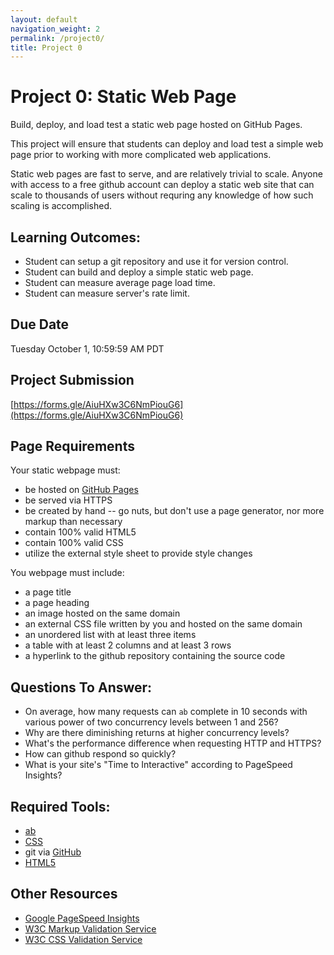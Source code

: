 ```yaml
---
layout: default
navigation_weight: 2
permalink: /project0/
title: Project 0
---
```


# Project 0: Static Web Page

Build, deploy, and load test a static web page hosted on GitHub Pages.

This project will ensure that students can deploy and load test a simple web
page prior to working with more complicated web applications.

Static web pages are fast to serve, and are relatively trivial to scale. Anyone
with access to a free github account can deploy a static web site that can
scale to thousands of users without requring any knowledge of how such scaling
is accomplished.

## Learning Outcomes:

- Student can setup a git repository and use it for version control.
- Student can build and deploy a simple static web page.
- Student can measure average page load time.
- Student can measure server's rate limit.

## Due Date

Tuesday October 1, 10:59:59 AM PDT

## Project Submission

[https://forms.gle/AiuHXw3C6NmPiouG6](https://forms.gle/AiuHXw3C6NmPiouG6)

## Page Requirements

Your static webpage must:

- be hosted on [GitHub Pages](https://pages.github.com)
- be served via HTTPS
- be created by hand -- go nuts, but don't use a page generator, nor more markup
  than necessary
- contain 100% valid HTML5
- contain 100% valid CSS
- utilize the external style sheet to provide style changes

You webpage must include:

- a page title
- a page heading
- an image hosted on the same domain
- an external CSS file written by you and hosted on the same domain
- an unordered list with at least three items
- a table with at least 2 columns and at least 3 rows
- a hyperlink to the github repository containing the source code

## Questions To Answer:

- On average, how many requests can `ab` complete in 10 seconds with various
  power of two concurrency levels between 1 and 256?
- Why are there diminishing returns at higher concurrency levels?
- What's the performance difference when requesting HTTP and HTTPS?
- How can github respond so quickly?
- What is your site's "Time to Interactive" according to PageSpeed Insights?

## Required Tools:

- [ab](https://httpd.apache.org/docs/2.4/programs/ab.html)
- [CSS](https://developer.mozilla.org/en-US/docs/Web/CSS)
- git via [GitHub](https://help.github.com/en#dotcom)
- [HTML5](https://developer.mozilla.org/en-US/docs/Web/Guide/HTML/HTML5)

## Other Resources

- [Google PageSpeed Insights](https://developers.google.com/speed/pagespeed/insights/)
- [W3C Markup Validation Service](https://validator.w3.org)
- [W3C CSS Validation Service](https://jigsaw.w3.org/css-validator/)
